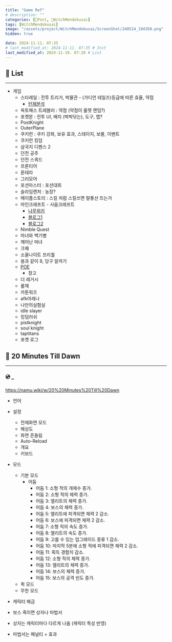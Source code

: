 ```yaml
---
title: "Game Ref"
# description: ""
categories: [📀Post, 🥥WitchMendokusai]
tags: [WitchMendokusai]
image: "/assets/project/WitchMendokusai/ScreenShot/240514_104350.png"
hidden: true

date: 2024-11-11. 07:35
# last_modified_at: 2024-11-11. 07:35 # Init
last_modified_at: 2024-11-19. 07:28 # List
---
```


## 📀 List

---

- 게임
  - 스타레일 : 전투 트리거, 박물관 - (가디언 테일즈)등급에 따른 효율, 약점
    - [턴제분석](https://asecurity.dev/entry/%EB%B6%95%EA%B4%B4-%EC%8A%A4%ED%83%80%EB%A0%88%EC%9D%BC-%ED%84%B4%EC%A0%9C-%EC%86%8D%EB%8F%84%EC%99%80-%EC%95%BD%EC%A0%90-%EB%A9%94%EC%B9%B4%EB%8B%88%EC%A6%98-%EC%86%8D%EC%9D%98-%ED%96%89%EB%8F%99-%EA%B2%8C%EC%9D%B4%EC%A7%80)
  - 옥토패스 트레블러 : 약점 (약점이 룰렛 랜덤?)
  - 포켓몬 : 전투 UI, 배지 (박박닦는), 도구, 맵?
  - PostKnight
  - OuterPlane
  - 쿠키런 : 쿠키 강화, 보유 효과, 스테이지, 보물, 이벤트
  - 쿠키런 킹덤
  - 삼국지 디펜스 2
  - 던전 공주
  - 던전 스쿼드
  - 프론티어
  - 룬테라
  - 그리모어
  - 포션마스터 : 포션대회
  - 슬라임랜처 : 농장?
  - 메이플스토리 : 스킬 처럼 스킬쓰면 말풍선 뜨는거
  - 마인크래프트 - 사움크래프트
    - [나무위키](https://namu.wiki/w/Thaumcraft%206)
    - [블로그1](https://kgworld.tistory.com/593)
    - [블로그2](https://digestivo.tistory.com/21)
  - Nimble Quest
  - 마녀와 백기병
  - 깨어난 마녀
  - 크퀘
  - 소울나이트 프리퀄
  - 용과 같이 8, 당구 알까기
  - [POE](https://bbs.ruliweb.com/etcs/board/300780/read/49509489)
    - 창고
  - 더 레거시
  - 롤체
  - 카툰워즈
  - afk아레나
  - 나만의실험실
  - idle slayer
  - 킹덤러쉬
  - pistknight
  - soul knight
  - taptitans
  - 포켓 로그

## 📀 20 Minutes Till Dawn

---

### 💿 _

<https://namu.wiki/w/20%20Minutes%20Till%20Dawn>

- 언어
- 설정
  - 전체화면 모드
  - 해상도
  - 화면 흔들림
  - Auto-Reload
  - 개요
  - 키보드

- 모드
  - 기본 모드
    - 어둠
      - 어둠 1: 소형 적의 개체수 증가.
      - 어둠 2: 소형 적의 체력 증가.
      - 어둠 3: 엘리트의 체력 증가.
      - 어둠 4: 보스의 체력 증가.
      - 어둠 5: 엘리트에 피격되면 체력 2 감소.
      - 어둠 6: 보스에 피격되면 체력 2 감소.
      - 어둠 7: 소형 적의 속도 증가.
      - 어둠 8: 엘리트의 속도 증가.
      - 어둠 9: 고를 수 있는 업그레이드 종류 1 감소.
      - 어둠 10: 마지막 5분에 소형 적에 피격되면 체력 2 감소.
      - 어둠 11: 획득 경험치 감소.
      - 어둠 12: 소형 적의 체력 증가.
      - 어둠 13: 엘리트의 체력 증가.
      - 어둠 14: 보스의 체력 증가.
      - 어둠 15: 보스의 공격 빈도 증가.
  - 퀵 모드
  - 무한 모드

- 캐릭터 해금
- 보스 죽이면 상자나 마법서
- 상자는 캐릭터마다 다르게 나옴 (캐릭터 특성 반영)
- 마법서는 패널티 + 효과

